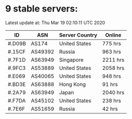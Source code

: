 # 9 stable servers:

Latest update at: Thu Mar 19 02:10:11 UTC 2020

| ID | ASN | Server Country | Online |
| -- | --- | -------------- | ------ |
| #.D09B | AS174 | United States | 775 hrs |
| #.15CF | AS49392 | Russia | 963 hrs |
| #.7F1D | AS63949 | Singapore | 2211 hrs |
| #.9FC3 | AS53889 | United States | 2058 hrs |
| #.E069 | AS40065 | United States | 948 hrs |
| #.BD3E | AS63888 | Hong Kong | 91 hrs |
| #.2A79 | AS63949 | Japan | 2040 hrs |
| #.F7DA | AS45102 | United States | 238 hrs |
| #.7E6F | AS51659 | Russia | 42 hrs |

